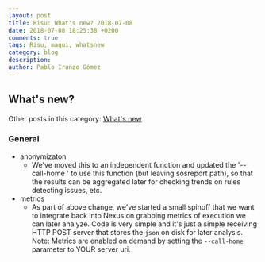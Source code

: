 ```yaml
---
layout: post
title: Risu: What's new? 2018-07-08
date: 2018-07-08 18:25:38 +0200
comments: true
tags: Risu, magui, whatsnew
category: blog
description:
author: Pablo Iranzo Gómez
---
```


## What's new?

Other posts in this category: [What's new]({tag}whatsnew)

### General

- anonymizaton
  - We've moved this to an independent function and updated the '--call-home <serveruri>' to use this function (but leaving sosreport path), so that the results can be aggregated later for checking trends on rules detecting issues, etc.
- metrics
  - As part of above change, we've started a small spinoff that we want to integrate back into Nexus on grabbing metrics of execution we can later analyze. Code is very simple and it's just a simple receiving HTTP POST server that stores the `json` on disk for later analysis. Note: Metrics are enabled on demand by setting the `--call-home` parameter to YOUR server uri.
